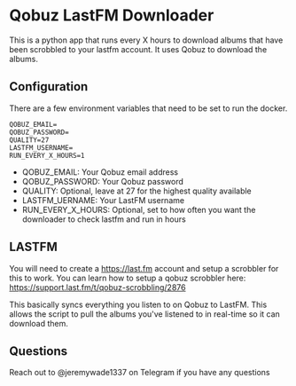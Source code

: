 # Qobuz LastFM Downloader
This is a python app that runs every X hours to download albums that have been scrobbled to your lastfm account.
It uses Qobuz to download the albums.

## Configuration
There are a few environment variables that need to be set to run the docker.
```
QOBUZ_EMAIL=
QOBUZ_PASSWORD=
QUALITY=27
LASTFM_USERNAME=
RUN_EVERY_X_HOURS=1
```

- QOBUZ_EMAIL: Your Qobuz email address
- QOBUZ_PASSWORD: Your Qobuz password
- QUALITY: Optional, leave at 27 for the highest quality available
- LASTFM_UERNAME: Your LastFM username
- RUN_EVERY_X_HOURS: Optional, set to how often you want the downloader to check lastfm and run in hours


## LASTFM
You will need to create a https://last.fm account and setup a scrobbler for this to work. You can learn how to setup a qobuz scrobbler here: https://support.last.fm/t/qobuz-scrobbling/2876

This basically syncs everything you listen to on Qobuz to LastFM. This allows the script to pull the albums you've listened to in real-time so it can download them.

## Questions
Reach out to @jeremywade1337 on Telegram if you have any questions 
